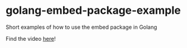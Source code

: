 # golang-embed-package-example
Short examples of how to use the embed package in Golang

Find the video [here](https://youtu.be/mBNIZHHi5Rg)!
